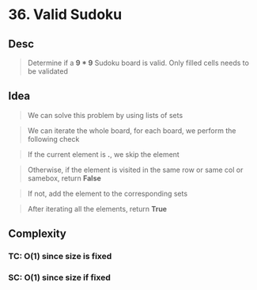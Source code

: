 # 36. Valid Sudoku

## Desc

> Determine if a **9 * 9** Sudoku board is valid. Only filled cells needs to be validated

## Idea

> We can solve this problem by using lists of sets

> We can iterate the whole board, for each board, we perform the following check

> If the current element is **.**, we skip the element

> Otherwise, if the element is visited in the same row or same col or samebox, return **False**

> If not, add the element to the corresponding sets

> After iterating all the elements, return **True**

## Complexity

### TC: O(1) since size is fixed

### SC: O(1) since size if fixed
